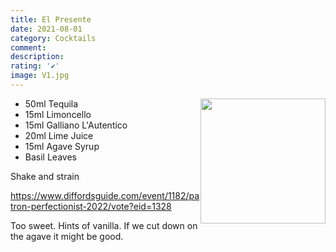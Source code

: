```yaml
---
title: El Presente
date: 2021-08-01
category: Cocktails
comment: 
description: 
rating: '✔'
image: V1.jpg
---
```


<img src="V1.jpg" width="200px" height="200px" style="float: right;">

 - 50ml Tequila
 - 15ml Limoncello
 - 15ml Galliano L'Autentico
 - 20ml Lime Juice
 - 15ml Agave Syrup
 - Basil Leaves

Shake and strain

https://www.diffordsguide.com/event/1182/patron-perfectionist-2022/vote?eid=1328

Too sweet. Hints of vanilla. If we cut down on the agave it might be good. 


<p style="clear: right; display: block;"></p>

[v1]: V1.jpg